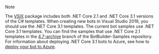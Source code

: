 > [!NOTE]
> The [VSIX](/visualstudio/extensibility/anatomy-of-a-vsix-package) package includes both .NET Core 2.1 and .NET Core 3.1 versions of the C# templates.
> When creating new bots in Visual Studio 2019, you should use the .NET Core 3.1 templates.
> The current bot samples use .NET Core 3.1 templates.
> You can find the samples that use .NET Core 2.1 templates in the [4.7-archive](https://github.com/microsoft/BotBuilder-Samples/tree/4.7-archive/samples/csharp_dotnetcore) branch of the BotBuilder-Samples repository.
> For information about deploying .NET Core 3.1 bots to Azure, see how to [deploy your bot to Azure](~/bot-builder-deploy-az-cli.md).
